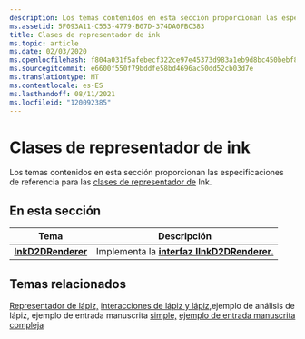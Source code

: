 ```yaml
---
description: Los temas contenidos en esta sección proporcionan las especificaciones de referencia para las clases de representador de Ink.
ms.assetid: 5F093A11-C553-4779-B07D-374DA0FBC383
title: Clases de representador de ink
ms.topic: article
ms.date: 02/03/2020
ms.openlocfilehash: f804a031f5afebecf322ce97e45373d983a1eb9d8bc450bebf83839fcecdc89b
ms.sourcegitcommit: e6600f550f79bddfe58bd4696ac50dd52cb03d7e
ms.translationtype: MT
ms.contentlocale: es-ES
ms.lasthandoff: 08/11/2021
ms.locfileid: "120092385"
---
```

# <a name="ink-renderer-classes"></a>Clases de representador de ink

Los temas contenidos en esta sección proporcionan las especificaciones de referencia para las [clases de representador de](ink-renderer.md) Ink.

## <a name="in-this-section"></a>En esta sección

| Tema                                               | Descripción                                                                     |
|-----------------------------------------------------|---------------------------------------------------------------------------------|
| [**InkD2DRenderer**](inkd2drenderer.md)<br/> | Implementa la [**interfaz IInkD2DRenderer.**](/windows/desktop/api/inkrenderer/nn-inkrenderer-iinkd2drenderer)<br/> |

## <a name="related-topics"></a>Temas relacionados

[Representador de lápiz,](ink-renderer.md) [interacciones de lápiz y lápiz,](/windows/uwp/design/input/pen-and-stylus-interactions)ejemplo de análisis de lápiz, ejemplo de entrada manuscrita [simple,](/samples/microsoft/windows-universal-samples/simpleink/) [ejemplo de entrada manuscrita compleja](/samples/microsoft/windows-universal-samples/complexink/) [](/samples/microsoft/windows-universal-samples/inkanalysis/)
